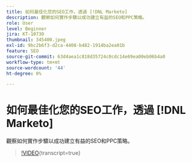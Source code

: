 ```yaml
---
title: 如何最佳化您的SEO工作，透過 [!DNL Marketo]
description: 觀察如何實作步驟以成功建立有益的SEO和PPC策略。
role: User
level: Beginner
jira: KT-10730
thumbnail: 345400.jpeg
exl-id: 9bc2b6f3-d2ca-4408-b482-1914ba2ea01b
feature: SEO
source-git-commit: 63d4aea1c818d35724c0cdc14e69ea00eb06b4a0
workflow-type: tm+mt
source-wordcount: '44'
ht-degree: 0%

---
```


# 如何最佳化您的SEO工作，透過 [!DNL Marketo]

觀察如何實作步驟以成功建立有益的SEO和PPC策略。

>[!VIDEO](https://video.tv.adobe.com/v/345400/?quality=12&learn=on){transcript=true}
